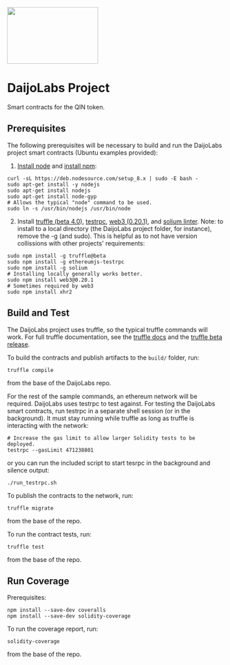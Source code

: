 <img src = "https://github.com/WorldRapidFinance/wrf/blob/master/wrf_logo.png" width = "211" height = "132">

# DaijoLabs Project

Smart contracts for the QIN token.

## Prerequisites

The following prerequisites will be necessary to build and run the DaijoLabs project smart contracts (Ubuntu examples provided):

1. [Install node](https://nodejs.org/en/) and [install npm](https://www.npmjs.com/get-npm):
```
curl -sL https://deb.nodesource.com/setup_8.x | sudo -E bash -
sudo apt-get install -y nodejs
sudo apt-get install nodejs
sudo apt-get install node-gyp
# Allows the typical "node" command to be used.
sudo ln -s /usr/bin/nodejs /usr/bin/node
```

2. Install [truffle (beta 4.0)](https://github.com/trufflesuite/truffle), [testrpc](https://github.com/ethereumjs/testrpc), [web3 (0.20.1)](https://github.com/ethereum/web3.js/), and [solium linter](https://github.com/duaraghav8/Solium). Note: to install to a local directory (the DaijoLabs project folder, for instance), remove the -g (and sudo). This is helpful as to not have version collissions with other projects' requirements:
```
sudo npm install -g truffle@beta
sudo npm install -g ethereumjs-testrpc
sudo npm install -g solium
# Installing locally generally works better.
sudo npm install web3@0.20.1
# Sometimes required by web3
sudo npm install xhr2
```

## Build and Test

The DaijoLabs project uses truffle, so the typical truffle commands will work.  For full truffle documentation, see the [truffle docs](http://truffleframework.com/docs/) and the [truffle beta release](https://github.com/trufflesuite/truffle/releases/tag/v4.0.0-beta.0).

To build the contracts and publish artifacts to the `build/` folder, run:
```
truffle compile
```
from the base of the DaijoLabs repo.

For the rest of the sample commands, an ethereum network will be required. DaijoLabs uses testrpc to test against. For testing the DaijoLabs smart contracts, run testrpc in a separate shell session (or in the background). It must stay running while truffle as long as truffle is interacting with the network:
```
# Increase the gas limit to allow larger Solidity tests to be deployed.
testrpc --gasLimit 471238801
```
or you can run the included script to start tesrpc in the background and silence output:
```
./run_testrpc.sh
```

To publish the contracts to the network, run:
```
truffle migrate
```
from the base of the repo.

To run the contract tests, run:
```
truffle test
```
from the base of the repo.

## Run Coverage
Prerequisites:
```
npm install --save-dev coveralls
npm install --save-dev solidity-coverage
```

To run the coverage report, run:
```
solidity-coverage
```
from the base of the repo.
